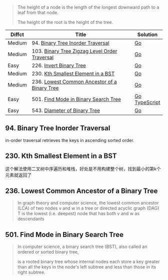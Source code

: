 > The height of a node is the length of the longest downward path to a leaf from that node. 
> 
> The height of the root is the height of the tree.

| Diffct   | Title                                      | Solution                           |
| -------- | ------------------------------------------ | ---------------------------------- |
| Medium   | 94. [Binary Tree Inorder Traversal][binary-tree-inorder-traversal]              | [Go](inorder_travesal.go)             |
| Medium   | 103. [Binary Tree Zigzag Level Order Traversal][zigzag-level-order-traversal]   | [Go](binary_tree_zigzag_travelsal.go) |
| Easy     | 226. [Invert Binary Tree](https://leetcode.com/problems/invert-binary-tree/)    | [Go](invert_binary_tree.go)           |
| Medium   | 230. [Kth Smallest Element in a BST](https://leetcode.com/problems/kth-smallest-element-in-a-bst/)                      | [Go](kth_smallest_element_in_a_bst.go)  |
| Medium   | 236. [Lowest Common Ancestor of a Binary Tree](https://leetcode.com/problems/lowest-common-ancestor-of-a-binary-tree/)  | [Go](lca_of_a_binary_tree.go)           |
| Easy     | 501. [Find Mode in Binary Search Tree](https://leetcode.com/problems/find-mode-in-binary-search-tree/)                  | [Go](find_mode.go)<br>[TypeScript](src/tree/find_mode.ts)               |
| Easy     | 543. [Diameter of Binary Tree](https://leetcode.com/problems/diameter-of-binary-tree/)                                  | [Go](diameter_of_binary_tree.go)        |

[binary-tree-inorder-traversal]: https://leetcode.com/problems/binary-tree-inorder-traversal/
[zigzag-level-order-traversal]: https://leetcode.com/problems/binary-tree-zigzag-level-order-traversal/

## 94. Binary Tree Inorder Traversal
in-order traversal retrieves the keys in ascending sorted order.

## 230. Kth Smallest Element in a BST
这个解法使用二叉树中序遍历和堆栈，好处是不用构建整个树，找到最小的第k个元素就返回了

## 236. Lowest Common Ancestor of a Binary Tree
> In graph theory and computer science, the lowest common ancestor (LCA) of two nodes v and w in a tree or directed acyclic graph (DAG) T 
> is the lowest (i.e. deepest) node that has both v and w as descendants

## 501. Find Mode in Binary Search Tree
> In computer science, a binary search tree (BST), also called an ordered or sorted binary tree, 
>
> is a rooted binary tree whose internal nodes each store a key greater than all the keys in the node's left subtree and less than those in its right subtree.